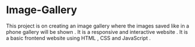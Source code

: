 # Image-Gallery
This project is on creating an image gallery where the images saved like in a phone gallery will be shown . It is a responsive and interactive website . It is a basic frontend website using HTML , CSS and JavaScript .  
